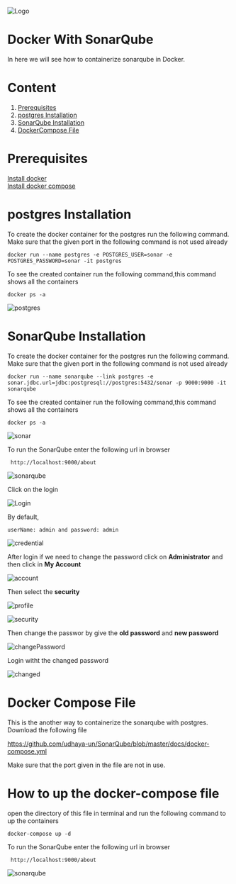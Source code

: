
![Logo](https://github.com/udhaya-un/SonarQube/blob/master/docs/GeppettoIcon.png?raw=true"Logo")

# Docker With SonarQube<br/>
   In here we will see how to containerize sonarqube in Docker.
   
# Content
1. [Prerequisites](#prerequisites)
1. [postgres Installation](#Postgres-installation)
1. [SonarQube Installation](#sonarqube-installation)
1. [DockerCompose File](https://github.com/udhaya-un/SonarQube/blob/master/docs/docker-compose.yml)

# Prerequisites<br/> 
  [Install docker](https://docs.docker.com/install/)<br/>
  [Install docker compose](https://docs.docker.com/compose/install/)

# postgres Installation<br/>

To create the docker container for the postgres run the following command. Make sure that the given port in the following command is not used already
       
    docker run --name postgres -e POSTGRES_USER=sonar -e POSTGRES_PASSWORD=sonar -it postgres

To see the created container run the following command,this command shows all the containers
    
    docker ps -a

![postgres](https://github.com/udhaya-un/SonarQube/blob/master/docs/postgres.png?raw=true"postgres")
  
# SonarQube Installation<br/>

To create the docker container for the postgres run the following command. Make sure that the given port in the following command is not used already
   
    docker run --name sonarqube --link postgres -e sonar.jdbc.url=jdbc:postgresql://postgres:5432/sonar -p 9000:9000 -it sonarqube
To see the created container run the following command,this command shows all the containers
   
    docker ps -a

![sonar](https://github.com/udhaya-un/SonarQube/blob/master/docs/sonar_container.png?raw=true"sonar")

To run the SonarQube enter the following url in browser
         
     http://localhost:9000/about
     
![sonarqube](https://github.com/udhaya-un/SonarQube/blob/master/docs/sonarqube1.png?raw=true"sonarqube")

Click on the login

![Login](https://github.com/udhaya-un/SonarQube/blob/master/docs/login.png?raw=true"Login")

By default, 
    
    userName: admin and password: admin

![credential](https://github.com/udhaya-un/SonarQube/blob/master/docs/credential.png?raw=true"credential")

After login if we need to change the password click on **Administrator** and then click in **My Account**

![account](https://github.com/udhaya-un/SonarQube/blob/master/docs/admin.png?raw=true"account")

Then select the **security** 

![profile](https://github.com/udhaya-un/SonarQube/blob/master/docs/profile.png?raw=true"profile")

![security](https://github.com/udhaya-un/SonarQube/blob/master/docs/security.png?raw=true"security")

Then change the passwor by give the **old password** and **new password**

![changePassword](https://github.com/udhaya-un/SonarQube/blob/master/docs/changePassword.png?raw=true"changePassword")

Login witht the changed password

![changed](https://github.com/udhaya-un/SonarQube/blob/master/docs/changed.png?raw=true"changed")

# Docker Compose File

This is the another way to containerize the sonarqube with postgres. Download the following file

  https://github.com/udhaya-un/SonarQube/blob/master/docs/docker-compose.yml
  
  Make sure that the port given in the file are not in use.

# How to up the docker-compose file<br/>         
         
open the directory of this file in terminal and run the following command to up the containers
   
    docker-compose up -d
  
To run the SonarQube enter the following url in browser
         
     http://localhost:9000/about
     
![sonarqube](https://github.com/udhaya-un/SonarQube/blob/master/docs/sonarqube1.png?raw=true"sonarqube")
     
         
        
